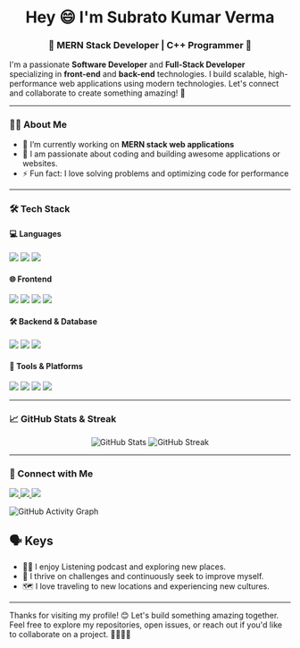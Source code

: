 
<h1 align="center">Hey 😄 I'm Subrato Kumar Verma</h1>
<h3 align="center">🔶 MERN Stack Developer | C++ Programmer 🔷</h3>


I'm a passionate **Software Developer** and **Full-Stack Developer** specializing in **front-end** and **back-end** technologies. I build scalable, high-performance web applications using modern technologies. Let's connect and collaborate to create something amazing! 🚀

---

### 🧑‍💻 About Me

- 🔭 I’m currently working on **MERN stack web applications**
- 🌱 I am passionate about coding and building awesome applications or websites.
- ⚡ Fun fact: I love solving problems and optimizing code for performance

---



### 🛠️ Tech Stack

#### 💻 Languages
<p align="left">
  <img src="https://img.shields.io/badge/C++-00599C?style=for-the-badge&logo=c%2B%2B&logoColor=white" />
  <img src="https://img.shields.io/badge/JavaScript-F7DF1E?style=for-the-badge&logo=javascript&logoColor=black" />
  <img src="https://img.shields.io/badge/TypeScript-3178C6?style=for-the-badge&logo=typescript&logoColor=white" />
</p>

#### 🌐 Frontend
<p align="left">
  <img src="https://img.shields.io/badge/HTML5-E34F26?style=for-the-badge&logo=html5&logoColor=white" />
  <img src="https://img.shields.io/badge/CSS3-1572B6?style=for-the-badge&logo=css3&logoColor=white" />
  <img src="https://img.shields.io/badge/React-20232A?style=for-the-badge&logo=react&logoColor=61DAFB" />
  <img src="https://img.shields.io/badge/Next.js-000000?style=for-the-badge&logo=nextdotjs&logoColor=white" />
</p>

#### 🛠️ Backend & Database
<p align="left">
  <img src="https://img.shields.io/badge/Node.js-339933?style=for-the-badge&logo=nodedotjs&logoColor=white" />
  <img src="https://img.shields.io/badge/Express.js-404D59?style=for-the-badge" />
  <img src="https://img.shields.io/badge/MongoDB-4EA94B?style=for-the-badge&logo=mongodb&logoColor=white" />
</p>

#### 🧰 Tools & Platforms
<p align="left">
  <img src="https://img.shields.io/badge/Git-F05032?style=for-the-badge&logo=git&logoColor=white" />
  <img src="https://img.shields.io/badge/GitHub-181717?style=for-the-badge&logo=github&logoColor=white" />
  <img src="https://img.shields.io/badge/VS%20Code-007ACC?style=for-the-badge&logo=visual-studio-code&logoColor=white" />
  <img src="https://img.shields.io/badge/Postman-FF6C37?style=for-the-badge&logo=postman&logoColor=white" />
</p>

---

### 📈 GitHub Stats & Streak
<p align="center">
  <img src="https://github-readme-stats.vercel.app/api?username=18subrato&show_icons=true&theme=" alt="GitHub Stats" />
  <img src="https://github-readme-streak-stats.herokuapp.com/?user=18subrato&theme=&hide_border=true" alt="GitHub Streak" />
</p>



---

### 🔗 Connect with Me

<p align="left">
  <a href="https://www.linkedin.com/in/subrato-kumar-verma-03382a25b/" target="_blank">
    <img src="https://img.shields.io/badge/LinkedIn-0A66C2?style=for-the-badge&logo=linkedin&logoColor=white" />
  </a>
  <a href="mailto:subratoverma7@gmail.com" target="_blank">
    <img src="https://img.shields.io/badge/Gmail-D14836?style=for-the-badge&logo=gmail&logoColor=white" />
  </a>
  <a href="https://subratoverma.vercel.app" target="_blank">
  <img src="https://img.shields.io/badge/Portfolio-white?style=for-the-badge&logo=About.me&logoColor=black" />
</a>
</p>



![GitHub Activity Graph](https://github-readme-activity-graph.vercel.app/graph?username=18subrato&theme=react-dark)



## 🗣 Keys

- 🚴‍♂️ I enjoy Listening podcast and exploring new places.
- 💪 I thrive on challenges and continuously seek to improve myself.
- 🗺️ I love traveling to new locations and experiencing new cultures.

---
Thanks for visiting my profile! 😊 Let's build something amazing together. Feel free to explore my repositories, open issues, or reach out if you'd like to collaborate on a project. 👩‍💻👨‍💻




